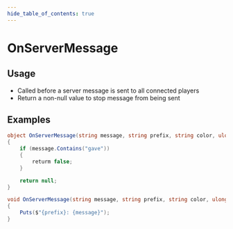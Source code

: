 ```yaml
---
hide_table_of_contents: true
---
```


# OnServerMessage

## Usage

* Called before a server message is sent to all connected players
* Return a non-null value to stop message from being sent

## Examples

```csharp title="Stop message from being sent"
object OnServerMessage(string message, string prefix, string color, ulong steamId)
{
    if (message.Contains("gave"))
    {
        returm false;
    }

    return null;
}
```

```csharp title="Allow message to be sent, but log"
void OnServerMessage(string message, string prefix, string color, ulong steamId)
{
    Puts($"{prefix}: {message}");
}
```
